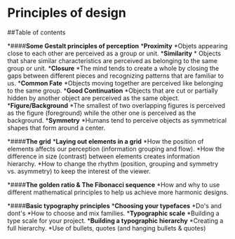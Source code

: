 # Principles of design
##Table of contents

*####__Some Gestalt principles of perception__
	*__Proximity__
		*Objets appearing close to each other are perceived as a group or unit.
	*__Similarity__
		* Objects that share similar characteristics are perceived as belonging to the same group or unit.
	*__Closure__
		*The mind tends to create a whole by closing the gaps between different pieces and recognizing patterns that are familiar to us.
	*__Common Fate__
		*Objects moving together are perceived like belonging to the same group.
	*__Good Continuation__
		*Objects that are cut or partially hidden by another object are perceived as the same object.
	*__Figure/Background__
		*The smallest of two overlapping figures is perceived as the figure (foreground) while the other one is perceived as the background.
	*__Symmetry__
		*Humans tend to perceive objects as symmetrical shapes that form around a center.

*####__The grid__
	*__Laying out elements in a grid__
		*How the position of elements affects our perception (information grouping and flow).
		*How the difference in size (contrast) between elements creates information hierarchy.
		*How to change the rhythm (position, grouping and symmetry vs. asymmetry) to keep the interest of the viewer.

*####__The golden ratio & The Fibonacci sequence__
	*How and why to use different mathematical principles to help us achieve more harmonic designs.

*####__Basic typography principles__
	*__Choosing your typefaces__
		*Do's and dont's
		*How to choose and mix families.
	*__Typographic scale__
		*Building a type scale for your project.
	*__Building a typographic hierarchy__
		*Creating a full hierarchy.
		*Use of bullets, quotes (and hanging bullets & quotes)


